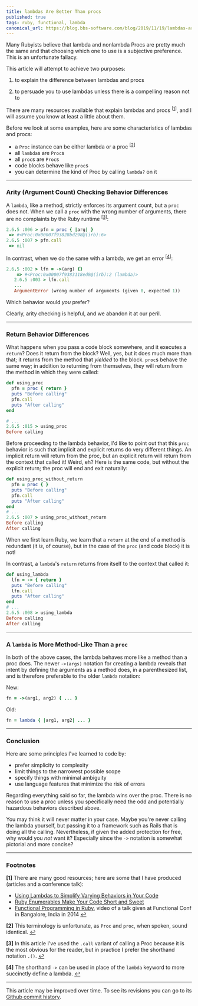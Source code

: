 ```yaml
---
title: lambdas Are Better Than procs
published: true
tags: ruby, functional, lambda
canonical_url: https://blog.bbs-software.com/blog/2019/11/19/lambdas-are-better-than-procs.html
---
```


Many Rubyists believe that lambda and nonlambda Procs are pretty much the same and that choosing which one to use is a subjective preference. This is an unfortunate fallacy.

This article will attempt to achieve two purposes:

1) to explain the difference between lambdas and procs

2) to persuade you to use lambdas unless there is a compelling reason not to

There are many resources available that explain lambdas and procs <sup id="a1">[[1](#f1)]</sup>, and I will assume you know at least a little about them.

Before we look at some examples, here are some characteristics of lambdas and procs:

* a `Proc` instance can be either lambda or a proc <sup id="a2">[[2](#f2)]</sup>
* all `lambda`s are `Proc`s
* all `proc`s are `Proc`s
* code blocks behave like `proc`s
* you can determine the kind of Proc by calling `lambda?` on it

----

### Arity (Argument Count) Checking Behavior Differences

A `lambda`, like a method, strictly enforces its argument count, but a `proc` does not. When we call a `proc` with the wrong number of arguments, there are no complaints by the Ruby runtime <sup id="a3">[[3](#f3)]</sup>:

```ruby
2.6.5 :006 > pfn = proc { |arg| }
 => #<Proc:0x00007f93828bd298@(irb):6>
2.6.5 :007 > pfn.call
 => nil
```

In contrast, when we do the same with a lambda, we get an error <sup id="a4">[[4](#f4)]</sup>:

```ruby
2.6.5 :002 > lfn = ->(arg) {}
    => #<Proc:0x00007f9383118ed8@(irb):2 (lambda)>
   2.6.5 :003 > lfn.call
   ...
   ArgumentError (wrong number of arguments (given 0, expected 1))
```

Which behavior would _you_ prefer?

Clearly, arity checking is helpful, and we abandon it at our peril.

----

### Return Behavior Differences
 
What happens when you pass a code block somewhere, and it executes a `return`? Does it return from the block? Well, yes, but it does much more than that; it returns from the method that _yielded_ to the block. `proc`s behave the same way; in addition to returning from themselves, they will return from the method in which they were called:

```ruby
def using_proc
  pfn = proc { return }
  puts "Before calling"
  pfn.call
  puts "After calling"
end

# ...
2.6.5 :015 > using_proc
Before calling

```

Before proceeding to the lambda behavior, I'd like to point out that this `proc` behavior is such that implicit and explicit returns do very different things. An implicit return will return from the proc, but an explicit return will return from the context that called it! Weird, eh? Here is the same code, but without the explicit return; the proc will end and exit naturally:

```ruby
def using_proc_without_return
  pfn = proc { }
  puts "Before calling"
  pfn.call
  puts "After calling"
end
# ...
2.6.5 :007 > using_proc_without_return
Before calling
After calling
```

When we first learn Ruby, we learn that a `return` at the end of a method is redundant (it _is_, of course), but in the case of the `proc` (and code block) it is not!

In contrast, a `lambda`'s `return` returns from itself to the context that called it:

```ruby
def using_lambda
  lfn = -> { return }
  puts "Before calling"
  lfn.call
  puts "After calling"
end
# ...
2.6.5 :008 > using_lambda
Before calling
After calling
```

----

### A `lambda` is More Method-Like Than a `proc`

In both of the above cases, the lambda behaves more like a method than a proc does. The newer `->(args)` notation for creating a lambda reveals that intent by defining the arguments as a method does, in a parenthesized list, and is therefore preferable to the older `lambda` notation:

New:

```ruby
fn = ->(arg1, arg2) { ... }
```

Old:

```ruby
fn = lambda { |arg1, arg2| ... }
```

----

### Conclusion

Here are some principles I've learned to code by:

* prefer simplicity to complexity
* limit things to the narrowest possible scope
* specify things with minimal ambiguity
* use language features that minimize the risk of errors

Regarding everything said so far, the lambda wins over the proc. There is no reason to use a proc unless you specifically need the odd and potentially hazardous behaviors described above.
 
You may think it will never matter in your case. Maybe you're never calling the lambda yourself, but passing it to a framework such as Rails that is doing all the calling. Nevertheless, if given the added protection for free, why would you _not_ want it? Especially since the `->` notation is somewhat pictorial and more concise?

----

### Footnotes

<b id="f1">[1]</b> There are many good resources; here are some that I have produced (articles and a conference talk):

* [Using Lambdas to Simplify Varying Behaviors in Your Code](https://dev.to/keithrbennett/using-lambdas-to-simplify-varying-behaviors-in-your-code-1d5ff)
* [Ruby Enumerables Make Your Code Short and Sweet](https://dev.to/keithrbennett/ruby-enumerables-make-your-code-short-and-sweet-2nl0)
* [Functional Programming in Ruby](https://www.youtube.com/watch?v=nGEy-vFJCSE), video of a talk given at Functional Conf in Bangalore, India in 2014
[↩](#a1)

<b id="f2">[2]</b> This terminology is unfortunate, as `Proc` and `proc`, when spoken, sound identical.
[↩](#a2)

<b id="f3">[3]</b> In this article I've used the `.call` variant of calling a Proc because it is the most obvious for the reader, but in practice I prefer the shorthand notation `.()`.
[↩](#a3)

<b id="f4">[4]</b> The shorthand `->` can be used in place of the `lambda` keyword to more succinctly define a lambda.
[↩](#a4)

----

This article may be improved over time. To see its revisions you can go to its [Github commit history](https://github.com/keithrbennett/keithrbennett.github.io/commits/master/blog/_posts/2019-11-19-lambdas-are-better-than-procs.md).
